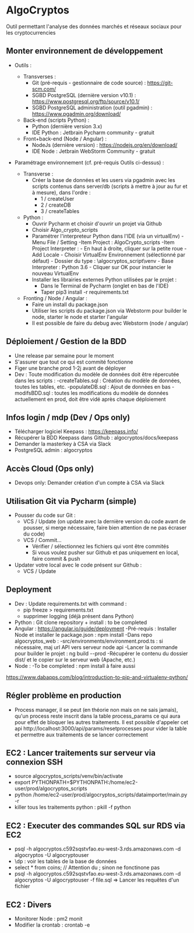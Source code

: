 # AlgoCryptos
Outil permettant l'analyse des données marchés et réseaux sociaux pour les cryptocurrencies

## Monter environnement de développement

- Outils :
    - Transverses :
        - Git (pré-requis - gestionnaire de code source) : https://git-scm.com/
        - SGBD PostgreSQL (dernière version v10.1) : https://www.postgresql.org/ftp/source/v10.1/
        - SGBD PostgreSQL administration (outil pgadmin) : https://www.pgadmin.org/download/
    - Back-end (scripts Python) :
        - Python (dernière version 3.x)
        - IDE Python : Jetbrain Pycharm community - gratuit
    - Front+back-end (Node / Angular) :
        - NodeJs (dernière version) : https://nodejs.org/en/download/
        - IDE Node : Jetbrain WebStorm Community - gratuit
    
- Paramétrage environnement (cf. pré-requis Outils ci-dessus) :
    - Transverse :
        - Créer la base de données et les users via pgadmin avec les scripts contenus dans server/db (scripts à mettre à jour au fur et à mesure), dans l'ordre :
            - 1 / createUser
            - 2 / createDB
            - 3 / createTables
    - Python :
        - Ouvrir Pycharm et choisir d'ouvrir un projet via Github
        - Choisir Algo_crypto_scripts
        - Paramétrer l'interpreteur Python dans l'IDE (via un virtualEnv)
            -Menu File / Setting 
            -Item Project : AlgoCrypto_scripts
            -Item Project Interpreter :
                - En haut à droite, cliquer sur la petite roue
                - Add Locale
                - Choisir VirtualEnv Environnement (sélectionné par défaut)
                - Dossier du type : \algocryptos_script\venv
                - Base Interpreter : Python 3.6
                - Cliquer sur OK pour instancier le nouveau VirtualEnv
        - Installer les librairies externes Python utilisées par le projet : 
            - Dans le Terminal de Pycharm (onglet en bas de l'IDE)
            - Taper pip3 install -r requirements.txt
    - Fronting / Node / Angular :
        - Faire un install du package.json
        - Utiliser les scripts du package.json via Webstorm pour builder le node, starter le node et starter l'angular
        - Il est possible de faire du debug avec Webstorm (node / angular)

## Déploiement / Gestion de la BDD
- Une release par semaine pour le moment
- S'assurer que tout ce qui est commité fonctionne
- Figer une branche prod 1-2j avant de déployer
- Dev : Toute modification du modèle de données doit être répercutée dans les scripts :
    -createTables.sql : Création du modèle de données, toutes les tables, etc.
    -populateDB.sql : Ajout de données en bas
    -modifsBDD.sql : toutes les modifications du modèle de données actuellement en prod, doit être vidé après chaque déploiement

## Infos login / mdp (Dev / Ops only)
- Télécharger logiciel Keepass : https://keepass.info/
- Récupérer la BDD Keepass dans Github : algocryptos/docs/keepass
- Demander la masterkey à CSA via Slack
- PostgreSQL admin : algocryptos

## Accès Cloud (Ops only)
- Devops only: Demander création d'un compte à CSA via Slack


## Utilisation Git via Pycharm (simple)
- Pousser du code sur Git : 
    - VCS / Update (on update avec la dernière version du code avant de pousser, si merge nécessaire, faire bien attention de ne pas écraser du code)
    - VCS / Commit...
        - Vérifier / sélectionnez les fichiers qui vont être commités
        - Si vous voulez pusher sur Github et pas uniquement en local, faire commit & push
- Updater votre local avec le code présent sur Github :
    - VCS / Update
   
## Deployment
- Dev : Update requirements.txt with command :
    - pip freeze > requirements.txt
    - supprimer logging (déjà présent dans Python)
- Python : Git clone repository + install : to be completed
- Angular : https://angular.io/guide/deployment
    -Pré-requis : Installer Node et installer le package.json : npm install
    -Dans repo algocryptos_web : 
        -src/environments/environment.prod.ts : si nécessaire, maj url API vers serveur node api
        -Lancer la commande pour builder le projet : ng build --prod
        -Récupérer le contenu du dossier dist/ et le copier sur le serveur web (Apache, etc.)
- Node :
    -To be completed : npm install à faire aussi

https://www.dabapps.com/blog/introduction-to-pip-and-virtualenv-python/
 
## Régler problème en production
- Process manager, il se peut (en théorie non mais on ne sais jamais), qu'un process reste inscrit
dans la table process_params ce qui aura pour effet de bloquer les autres traitements.
Il est possible d'appeler cet api http://localhost:3000/api/params/resetprocesses pour vider la table
et permettre aux traitements de se lancer correctement

## EC2 : Lancer traitements sur serveur via connexion SSH
- source algocryptos_scripts/venv/bin/activate
- export PYTHONPATH=$PYTHONPATH:/home/ec2-user/prod/algocryptos_scripts
- python /home/ec2-user/prod/algocryptos_scripts/dataimporter/main.py -r
- killer tous les traitements python : pkill -f python

## EC2 : Executer des commandes SQL sur RDS via EC2
- psql -h algocryptos.c592sqstvfao.eu-west-3.rds.amazonaws.com -d algocryptos -U algocryptouser
- \dp : voir les tables de la base de données
- select * from coins; // Attention du ; sinon ne fonctinone pas
- psql -h algocryptos.c592sqstvfao.eu-west-3.rds.amazonaws.com -d algocryptos -U algocryptouser -f file.sql => Lancer les requêtes d'un fichier

## EC2 : Divers
- Monitorer Node : pm2 monit
- Modifier la crontab : crontab -e
